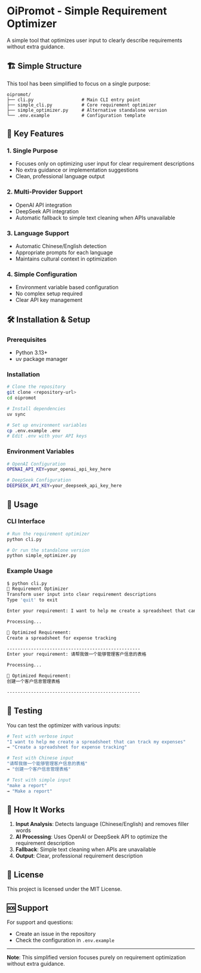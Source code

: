 # OiPromot - Simple Requirement Optimizer

A simple tool that optimizes user input to clearly describe requirements without extra guidance.

## 🏗️ Simple Structure

This tool has been simplified to focus on a single purpose:

```
oipromot/
├── cli.py                  # Main CLI entry point
├── simple_cli.py           # Core requirement optimizer
├── simple_optimizer.py     # Alternative standalone version
└── .env.example            # Configuration template
```

## 🚀 Key Features

### 1. **Single Purpose**
- Focuses only on optimizing user input for clear requirement descriptions
- No extra guidance or implementation suggestions
- Clean, professional language output

### 2. **Multi-Provider Support**
- OpenAI API integration
- DeepSeek API integration
- Automatic fallback to simple text cleaning when APIs unavailable

### 3. **Language Support**
- Automatic Chinese/English detection
- Appropriate prompts for each language
- Maintains cultural context in optimization

### 4. **Simple Configuration**
- Environment variable based configuration
- No complex setup required
- Clear API key management

## 🛠️ Installation & Setup

### Prerequisites
- Python 3.13+
- uv package manager

### Installation
```bash
# Clone the repository
git clone <repository-url>
cd oipromot

# Install dependencies
uv sync

# Set up environment variables
cp .env.example .env
# Edit .env with your API keys
```

### Environment Variables
```bash
# OpenAI Configuration
OPENAI_API_KEY=your_openai_api_key_here

# DeepSeek Configuration
DEEPSEEK_API_KEY=your_deepseek_api_key_here
```

## 🚀 Usage

### CLI Interface
```bash
# Run the requirement optimizer
python cli.py

# Or run the standalone version
python simple_optimizer.py
```

### Example Usage
```bash
$ python cli.py
🎯 Requirement Optimizer
Transform user input into clear requirement descriptions
Type 'quit' to exit

Enter your requirement: I want to help me create a spreadsheet that can track my expenses

Processing...

📝 Optimized Requirement:
Create a spreadsheet for expense tracking

--------------------------------------------------
Enter your requirement: 请帮我做一个能够管理客户信息的表格

Processing...

📝 Optimized Requirement:
创建一个客户信息管理表格

--------------------------------------------------
```

## 🧪 Testing

You can test the optimizer with various inputs:

```bash
# Test with verbose input
"I want to help me create a spreadsheet that can track my expenses"
→ "Create a spreadsheet for expense tracking"

# Test with Chinese input
"请帮我做一个能够管理客户信息的表格"
→ "创建一个客户信息管理表格"

# Test with simple input
"make a report"
→ "Make a report"
```

## 🔧 How It Works

1. **Input Analysis**: Detects language (Chinese/English) and removes filler words
2. **AI Processing**: Uses OpenAI or DeepSeek API to optimize the requirement description
3. **Fallback**: Simple text cleaning when APIs are unavailable
4. **Output**: Clear, professional requirement description

## 📝 License

This project is licensed under the MIT License.

## 🆘 Support

For support and questions:
- Create an issue in the repository
- Check the configuration in `.env.example`

---

**Note**: This simplified version focuses purely on requirement optimization without extra guidance.
